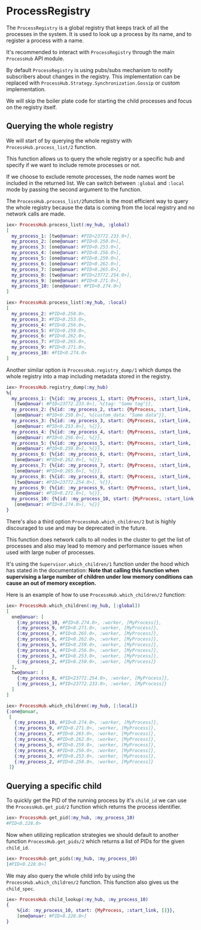 # ProcessRegistry

The `ProcessRegistry` is a global registry that keeps track of all the processes in the system. 
It is used to look up a process by its name, and to register a process with a name.

It's recommended to interact with `ProcessRegistry` through the main `ProcessHub` API module.

By default `ProcessRegistry` is using pubs/subs mechanism to notify subscribers about changes in the registry. This implementation can be replaced with `ProcessHub.Strategy.Synchronization.Gossip` or
custom implementation.

We will skip the boiler plate code for starting the child processes and focus on the registry itself.

## Querying the whole registry
We will start of by querying the whole registry with `ProcessHub.process_list/2` function.

This function allows us to query the whole registry or a specific hub and specify if we want to include remote processes or not.

If we choose to exclude remote processes, the node names wont be included in the returned list.
We can switch between `:global` and `:local` mode by passing the second argument to the function.

The `ProcessHub.process_list/2`function is the most efficient way to query the whole registry because
the data is coming from the local registry and no network calls are made.


```elixir
iex> ProcessHub.process_list(:my_hub, :global)
[
  my_process_1: [two@anuar: #PID<23772.233.0>],
  my_process_2: [one@anuar: #PID<0.250.0>],
  my_process_3: [one@anuar: #PID<0.253.0>],
  my_process_4: [one@anuar: #PID<0.256.0>],
  my_process_5: [one@anuar: #PID<0.259.0>],
  my_process_6: [one@anuar: #PID<0.262.0>],
  my_process_7: [one@anuar: #PID<0.265.0>],
  my_process_8: [two@anuar: #PID<23772.254.0>],
  my_process_9: [one@anuar: #PID<0.271.0>],
  my_process_10: [one@anuar: #PID<0.274.0>]
]

iex> ProcessHub.process_list(:my_hub, :local)
[
  my_process_2: #PID<0.250.0>,
  my_process_3: #PID<0.253.0>,
  my_process_4: #PID<0.256.0>,
  my_process_5: #PID<0.259.0>,
  my_process_6: #PID<0.262.0>,
  my_process_7: #PID<0.265.0>,
  my_process_9: #PID<0.271.0>,
  my_process_10: #PID<0.274.0>
]
```


Another similar option is `ProcessHub.registry_dump/1` which dumps the whole registry into a map
including metadata stored in the registry.
```elixir
iex> ProcessHub.registry_dump(:my_hub)
%{
  my_process_1: {%{id: :my_process_1, start: {MyProcess, :start_link, []}},
   [two@anuar: #PID<23772.233.0>], %{tag: "Some tag"}},
  my_process_2: {%{id: :my_process_2, start: {MyProcess, :start_link, []}},
   [one@anuar: #PID<0.250.0>], %{custom_data: "Some data"}},
  my_process_3: {%{id: :my_process_3, start: {MyProcess, :start_link, []}},
   [one@anuar: #PID<0.253.0>], %{}},
  my_process_4: {%{id: :my_process_4, start: {MyProcess, :start_link, []}},
   [one@anuar: #PID<0.256.0>], %{}},
  my_process_5: {%{id: :my_process_5, start: {MyProcess, :start_link, []}},
   [one@anuar: #PID<0.259.0>], %{}},
  my_process_6: {%{id: :my_process_6, start: {MyProcess, :start_link, []}},
   [one@anuar: #PID<0.262.0>], %{}},
  my_process_7: {%{id: :my_process_7, start: {MyProcess, :start_link, []}},
   [one@anuar: #PID<0.265.0>], %{}},
  my_process_8: {%{id: :my_process_8, start: {MyProcess, :start_link, []}},
   [two@anuar: #PID<23772.254.0>], %{}},
  my_process_9: {%{id: :my_process_9, start: {MyProcess, :start_link, []}},
   [one@anuar: #PID<0.271.0>], %{}},
  my_process_10: {%{id: :my_process_10, start: {MyProcess, :start_link, []}},
   [one@anuar: #PID<0.274.0>], %{}}
}
```


There's also a third option `ProcessHub.which_children/2` but is highly discouraged to use and may 
be deprecated in the future.

This function does network calls to all nodes in the cluster to get the list of processes and
also may lead to memory and performance issues when used with large nuber of processes.

It's using the `Supervisor.which_children/1` function under the hood which has stated in the 
documentation: **Note that calling this function when supervising a large number of children
  under low memory conditions can cause an out of memory exception.**

Here is an example of how to use `ProcessHub.which_children/2` function:

```elixir
iex> ProcessHub.which_children(:my_hub, [:global])
[
  one@anuar: [
    {:my_process_10, #PID<0.274.0>, :worker, [MyProcess]},
    {:my_process_9, #PID<0.271.0>, :worker, [MyProcess]},
    {:my_process_7, #PID<0.265.0>, :worker, [MyProcess]},
    {:my_process_6, #PID<0.262.0>, :worker, [MyProcess]},
    {:my_process_5, #PID<0.259.0>, :worker, [MyProcess]},
    {:my_process_4, #PID<0.256.0>, :worker, [MyProcess]},
    {:my_process_3, #PID<0.253.0>, :worker, [MyProcess]},
    {:my_process_2, #PID<0.250.0>, :worker, [MyProcess]}
  ],
  two@anuar: [
    {:my_process_8, #PID<23772.254.0>, :worker, [MyProcess]},
    {:my_process_1, #PID<23772.233.0>, :worker, [MyProcess]}
  ]
]

iex> ProcessHub.which_children(:my_hub, [:local])
{:one@anuar,
 [
   {:my_process_10, #PID<0.274.0>, :worker, [MyProcess]},
   {:my_process_9, #PID<0.271.0>, :worker, [MyProcess]},
   {:my_process_7, #PID<0.265.0>, :worker, [MyProcess]},
   {:my_process_6, #PID<0.262.0>, :worker, [MyProcess]},
   {:my_process_5, #PID<0.259.0>, :worker, [MyProcess]},
   {:my_process_4, #PID<0.256.0>, :worker, [MyProcess]},
   {:my_process_3, #PID<0.253.0>, :worker, [MyProcess]},
   {:my_process_2, #PID<0.250.0>, :worker, [MyProcess]}
 ]}
```

## Querying a specific child

To quickly get the PID of the running process by it's `child_id` we can use the
`ProcessHub.get_pid/2` function which returns the process identifier.

```elixir
iex> ProcessHub.get_pid(:my_hub, :my_process_10)
#PID<0.228.0>
```

Now when utilizing replication strategies we should default to another function `ProcessHub.get_pids/2`
which returns a list of PIDs for the given `child_id`.

```elixir
iex> ProcessHub.get_pids(:my_hub, :my_process_10)
[#PID<0.228.0>]
```

We may also query the whole child info by using the `ProcessHub.which_children/2` function.
This function also gives us the `child_spec`.

```elixir
iex> ProcessHub.child_lookup(:my_hub, :my_process_10)
{
    %{id: :my_process_10, start: {MyProcess, :start_link, []}},
    [one@anuar: #PID<0.228.0>]
}
 ```